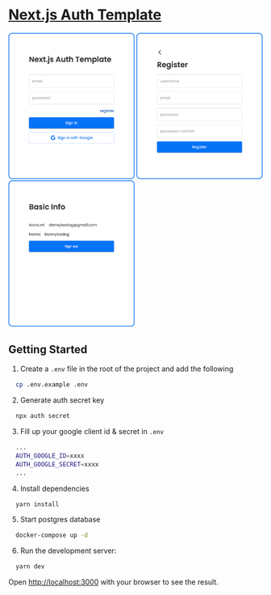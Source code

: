 # [Next.js Auth Template](https://nextauth.dannyisadog.com)

<img src="/public/example1.png" alt="signin page" width="250"/> <img src="/public/example2.png" alt="register page" width="250"/> <img src="/public/example3.png" alt="info page" width="250"/>

## Getting Started

1. Create a `.env` file in the root of the project and add the following

```bash
  cp .env.example .env
```

2. Generate auth secret key

```bash
  npx auth secret
```

3. Fill up your google client id & secret in `.env`

```bash
  ...
  AUTH_GOOGLE_ID=xxxx
  AUTH_GOOGLE_SECRET=xxxx
  ...
```

4. Install dependencies

```bash
  yarn install
```

5. Start postgres database

```bash
  docker-compose up -d
```

6. Run the development server:

```bash
  yarn dev
```

Open [http://localhost:3000](http://localhost:3000) with your browser to see the result.
